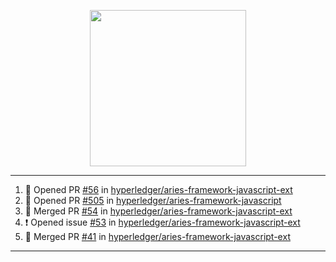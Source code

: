 <p align="center">
<img src="https://user-images.githubusercontent.com/61358536/126118557-75ac74a7-4655-4289-9a8d-e536322b7423.png" height="250" width="250"/>
</p>

---

<!--START_SECTION:activity-->
1. 💪 Opened PR [#56](https://github.com/hyperledger/aries-framework-javascript-ext/pull/56) in [hyperledger/aries-framework-javascript-ext](https://github.com/hyperledger/aries-framework-javascript-ext)
2. 💪 Opened PR [#505](https://github.com/hyperledger/aries-framework-javascript/pull/505) in [hyperledger/aries-framework-javascript](https://github.com/hyperledger/aries-framework-javascript)
3. 🎉 Merged PR [#54](https://github.com/hyperledger/aries-framework-javascript-ext/pull/54) in [hyperledger/aries-framework-javascript-ext](https://github.com/hyperledger/aries-framework-javascript-ext)
4. ❗️ Opened issue [#53](https://github.com/hyperledger/aries-framework-javascript-ext/issues/53) in [hyperledger/aries-framework-javascript-ext](https://github.com/hyperledger/aries-framework-javascript-ext)
5. 🎉 Merged PR [#41](https://github.com/hyperledger/aries-framework-javascript-ext/pull/41) in [hyperledger/aries-framework-javascript-ext](https://github.com/hyperledger/aries-framework-javascript-ext)
<!--END_SECTION:activity-->

---
